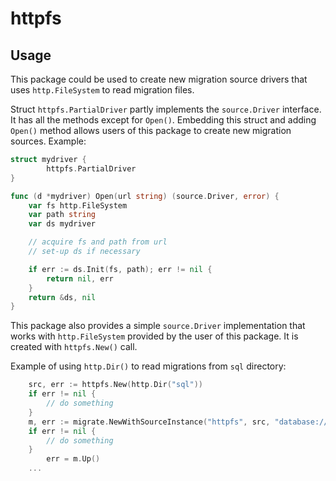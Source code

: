 # httpfs

## Usage

This package could be used to create new migration source drivers that uses
`http.FileSystem` to read migration files.

Struct `httpfs.PartialDriver` partly implements the `source.Driver` interface. It has all
the methods except for `Open()`. Embedding this struct and adding `Open()` method
allows users of this package to create new migration sources. Example:

```go
struct mydriver {
        httpfs.PartialDriver
}

func (d *mydriver) Open(url string) (source.Driver, error) {
	var fs http.FileSystem
	var path string
	var ds mydriver

	// acquire fs and path from url
	// set-up ds if necessary

	if err := ds.Init(fs, path); err != nil {
		return nil, err
	}
	return &ds, nil
}
```

This package also provides a simple `source.Driver` implementation that works
with `http.FileSystem` provided by the user of this package. It is created with
`httpfs.New()` call.

Example of using `http.Dir()` to read migrations from `sql` directory:

```go
	src, err := httpfs.New(http.Dir("sql"))
	if err != nil {
		// do something
	}
	m, err := migrate.NewWithSourceInstance("httpfs", src, "database://url")
	if err != nil {
		// do something
	}
        err = m.Up()
	...
```
